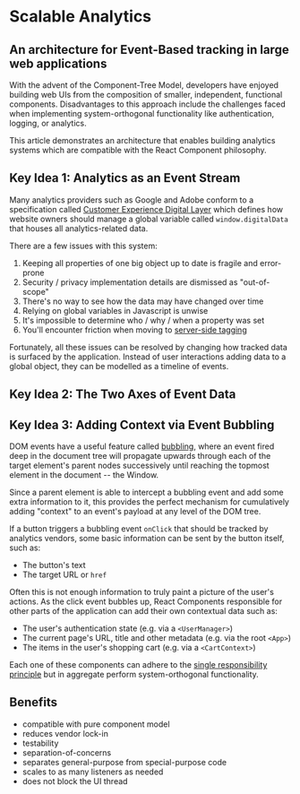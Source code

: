 # Scalable Analytics

## An architecture for Event-Based tracking in large web applications

With the advent of the Component-Tree Model, developers have enjoyed building web
UIs from the composition of smaller, independent, functional components. 
Disadvantages to this approach include the challenges faced when implementing 
system-orthogonal functionality like authentication, logging, or analytics.

This article demonstrates an architecture that enables building analytics systems
which are compatible with the React Component philosophy.

## Key Idea 1: Analytics as an Event Stream

Many analytics providers such as Google and Adobe conform to a specification 
called [Customer Experience Digital Layer](https://www.w3.org/2013/12/ceddl-201312.pdf)
which defines how website owners should manage a global variable called 
`window.digitalData` that houses all analytics-related data. 

There are a few issues with this system:

1. Keeping all properties of one big object up to date is fragile and error-prone
2. Security / privacy implementation details are dismissed as "out-of-scope"
3. There's no way to see how the data may have changed over time
4. Relying on global variables in Javascript is unwise
5. It's impossible to determine who / why / when a property was set
6. You'll encounter friction when moving to [server-side tagging](https://developers.google.com/tag-manager/serverside)

Fortunately, all these issues can be resolved by changing how tracked data is 
surfaced by the application. Instead of user interactions adding data to a 
global object, they can be modelled as a timeline of events.

## Key Idea 2: The Two Axes of Event Data



## Key Idea 3: Adding Context via Event Bubbling

DOM events have a useful feature called [bubbling](https://en.wikipedia.org/wiki/Event_bubbling),
where an event fired deep in the document tree will propagate upwards through 
each of the target element's parent nodes successively until reaching the 
topmost element in the document -- the Window. 

Since a parent element is able to intercept a bubbling event and add some extra
information to it, this provides the perfect mechanism for cumulatively adding
"context" to an event's payload at any level of the DOM tree.

If a button triggers a bubbling event `onClick` that should be tracked by 
analytics vendors, some basic information can be sent by the button itself, such
as: 

* The button's text
* The target URL or `href`

Often this is not enough information to truly paint a picture of the user's 
actions. As the click event bubbles up, React Components responsible for other
parts of the application can add their own contextual data such as:

* The user's authentication state (e.g. via a `<UserManager>`)
* The current page's URL, title and other metadata (e.g. via the root `<App>`)
* The items in the user's shopping cart (e.g. via a `<CartContext>`)

Each one of these components can adhere to the [single responsibility principle](https://en.wikipedia.org/wiki/Single-responsibility_principle)
but in aggregate perform system-orthogonal functionality.

## Benefits

* compatible with pure component model
* reduces vendor lock-in
* testability
* separation-of-concerns
* separates general-purpose from special-purpose code
* scales to as many listeners as needed
* does not block the UI thread